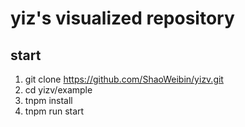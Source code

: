 # yiz's visualized repository

## start
1. git clone https://github.com/ShaoWeibin/yizv.git
2. cd yizv/example
3. tnpm install
4. tnpm run start

